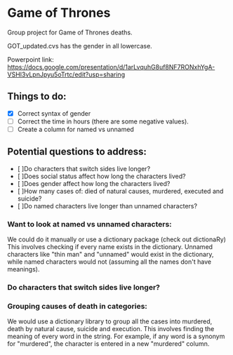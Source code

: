 # Game of Thrones

Group project for Game of Thrones deaths.

GOT_updated.cvs has the gender in all lowercase. 

Powerpoint link: https://docs.google.com/presentation/d/1arLvquhG8uf8NF7RONxhYgA-VSHI3vLpnJpyu5oTrtc/edit?usp=sharing

## Things to do:
- [x] Correct syntax of gender
- [ ] Correct the time in hours (there are some negative values).
- [ ] Create a column for named vs unnamed

## Potential questions to address:
- [ ]Do characters that switch sides live longer?
- [ ]Does social status affect how long the characters lived?
- [ ]Does gender affect how long the characters lived?
- [ ]How many cases of: died of natural causes, murdered, executed and suicide?
- [ ]Do named characters live longer than unnamed characters?


### Want to look at named vs unnamed characters:
We could do it manually or use a dictionary package (check out dictionaRy)
This involves checking if every name exists in the dictionary. Unnamed characters like "thin man" and "unnamed" would exist in the dictionary, while named characters would not (assuming all the names don't have meanings). 

### Do characters that switch sides live longer?

### Grouping causes of death in categories:
We would use a dictionary library to group all the cases into murdered, death by natural cause, suicide and execution. This involves finding the meaning of every word in the string. For example, if any word is a synonym for "murdered", the character is entered in a new "murdered" column. 

